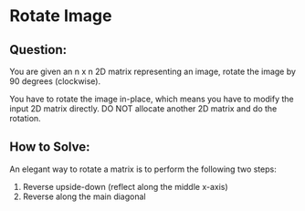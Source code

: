 # Rotate Image

## Question:
You are given an n x n 2D matrix representing an image, rotate the image by 90 degrees (clockwise).

You have to rotate the image in-place, which means you have to modify the input 2D matrix directly. DO NOT allocate another 2D matrix and do the rotation.

## How to Solve:

An elegant way to rotate a matrix is to perform the following two
steps:

1. Reverse upside-down (reflect along the middle x-axis)
2. Reverse along the main diagonal
